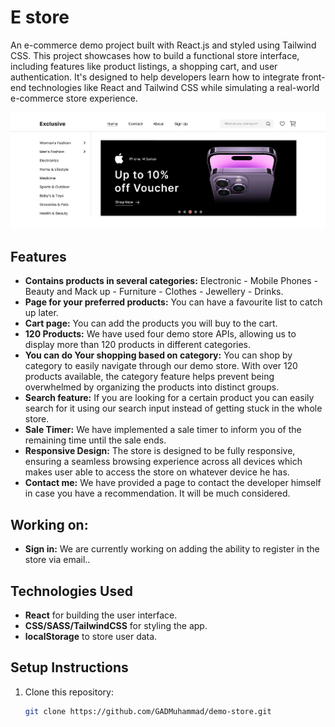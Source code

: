 # E store
An e-commerce demo project built with React.js and styled using Tailwind CSS. This project showcases how to build a functional store interface, including features like product listings, a shopping cart, and user authentication. It's designed to help developers learn how to integrate front-end technologies like React and Tailwind CSS while simulating a real-world e-commerce store experience.


![store](public/store.png)

## Features

- **Contains products in several categories:** Electronic - Mobile Phones - Beauty and Mack up - Furniture - Clothes - Jewellery - Drinks.
- **Page for your preferred products:** You can have a favourite list to catch up later.
- **Cart page:** You can add the products you will buy to the cart.
- **120 Products:** We have used four demo store APIs, allowing us to display more than 120 products in different categories.
- **You can do Your shopping based on category:** You can shop by category to easily navigate through our demo store. With over 120 products available, the category feature helps prevent being overwhelmed by organizing the products into distinct groups.
- **Search feature:** If you are looking for a certain product you can easily search for it using our search input instead of getting stuck in the whole store.
- **Sale Timer:** We have implemented a sale timer to inform you of the remaining time until the sale ends.
- **Responsive Design:** The store is designed to be fully responsive, ensuring a seamless browsing experience across all devices which makes user able to access the store on whatever device he has.
- **Contact me:** We have provided a page to contact the developer himself in case you have a recommendation. It will be much considered.

## Working on:
- **Sign in:** We are currently working on adding the ability to register in the store via email..


## Technologies Used

- **React** for building the user interface.
- **CSS/SASS/TailwindCSS** for styling the app.
- **localStorage** to store user data.

## Setup Instructions

1. Clone this repository:
   ```bash
   git clone https://github.com/GADMuhammad/demo-store.git
